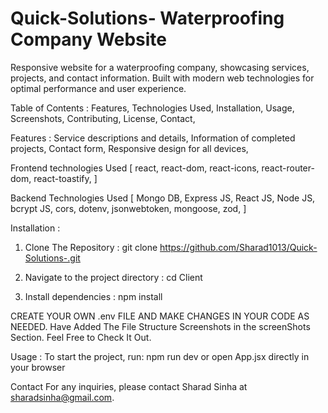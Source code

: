 # Quick-Solutions- Waterproofing Company Website



Responsive website for a waterproofing company, showcasing services, projects, and contact information. Built with modern web technologies for optimal performance and user experience.


Table of Contents : 
  Features,
  Technologies Used,
  Installation,
  Usage,
  Screenshots,
  Contributing,
  License,
  Contact,

Features : 
  Service descriptions and details,
  Information of completed projects,
  Contact form,
  Responsive design for all devices,

  
Frontend technologies Used [
  react,
  react-dom,
  react-icons,
  react-router-dom,
  react-toastify,
]

Backend Technologies Used [
    Mongo DB,
    Express JS,
    React JS,
    Node JS,
    bcrypt JS,
    cors,
    dotenv,
    jsonwebtoken,
    mongoose,
    zod, 
]

Installation : 
1. Clone The Repository :
   git clone https://github.com/Sharad1013/Quick-Solutions-.git
      
2. Navigate to the project directory :
   cd Client
   
3. Install dependencies : 
   npm install

CREATE YOUR OWN .env FILE AND MAKE CHANGES IN YOUR CODE AS NEEDED. 
Have Added The File Structure Screenshots in the screenShots Section. Feel Free to Check It Out. 

Usage : 
To start the project, run:
  npm run dev
or open App.jsx directly in your browser

Contact
For any inquiries, please contact Sharad Sinha at sharadsinha@gmail.com.





